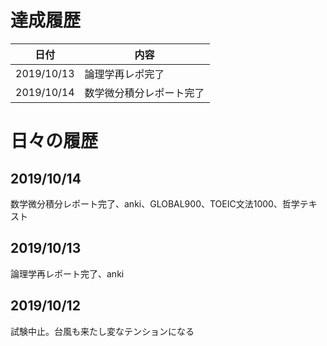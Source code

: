 # 達成履歴
|日付|内容|
----|---- 
|2019/10/13|論理学再レポ完了|
|2019/10/14|数学微分積分レポート完了|
# 日々の履歴
## 2019/10/14
数学微分積分レポート完了、anki、GLOBAL900、TOEIC文法1000、哲学テキスト
## 2019/10/13
論理学再レポート完了、anki
## 2019/10/12
試験中止。台風も来たし変なテンションになる
